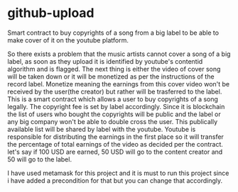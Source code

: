 # github-upload
Smart contract to buy copyrights of a song from a big label to be able to make cover of it on the youtube platform.

So there exists a problem that the music artists cannot cover a song of a big label, as soon as they upload it is identified by youtube's contentid algorithm and is flagged. The next thing is either the video of cover song will be taken down or it will be monetized as per the instructions of the record label. Monetize meaning the earnings from this cover video won't be received by the user(the creator) but rather will be trasferred to the label. This is a smart contract which allows a user to buy copyrights of a song legally. The copyright fee is set by label accordingly. Since it is blockchain the list of users who bought the copyrights will be public and the label or any big company won't be able to double cross the user. This publically available list will be shared by label with the youtube. Youtube is responsible for distributing the earnings in the first place so it will transfer the percentage of total earnings of the video as decided per the contract. let's say if 100 USD are earned, 50 USD will go to the content creator and 50 will go to the label.

I have used metamask for this project and it is must to run this project since i have added a precondition for that but you can change that accordingly.
